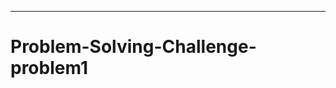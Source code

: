 --------------------------------------------------------------------
# Problem-Solving-Challenge-problem1
